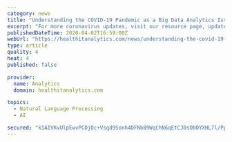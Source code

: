 ```yaml
---
category: news
title: "Understanding the COVID-19 Pandemic as a Big Data Analytics Issue"
excerpt: "For more coronavirus updates, visit our resource page, updated twice daily by Xtelligent Healthcare Media. Researchers and developers are increasingly using artificial intelligence, machine learning, and natural language processing to track and contain coronavirus, as well as gain a more comprehensive understanding of the disease. In the months ..."
publishedDateTime: 2020-04-02T16:59:00Z
webUrl: "https://healthitanalytics.com/news/understanding-the-covid-19-pandemic-as-a-big-data-analytics-issue"
type: article
quality: 4
heat: 4
published: false

provider:
  name: Analytics
  domain: healthitanalytics.com

topics:
  - Natural Language Processing
  - AI

secured: "k1AIVKvUlpEwvPCDjOc+Vsqd9Sonh4DFNb89WqChN6qEtCJ0sObOYXHL7l/PpBwQaAyPnqsfVY6X9piPNfLlb4/UYSWIfvoJrW9uY2aMm98MMFY0+ANjiN/KjQ6Ufl3oL2vvkC2jhnRk/SrWbRx1eaCR9FR4c1MAOVTJFQdMFb+UbMsC/s64LenH3Oe6M7yDRoIjvgd/4OH/Hkfbx0rXYmf86QuqHocsr71DgPuY6gHkgvSDRF6Mbll/EAwjTqSQOrldR+oMBZd4/1K8tt4ykMr1QL5Cagxl0Uf24zx/vjlu7Q0GkI5OeUPrklYbsnYPx6qC/uVJBENCBBUPkzo0xkE9UmpS7dzZr+at+mRznoWjhBO+kE60ANli42To0Myd+/L8MVJALBLiGCgcIr+4epIoHoq6u+IV7A4q1gvxyDpHGlH0PygxT2P1paShH8ZtW10T0oRD+s8KLMJbaELFPeQcGlIkK8hA3/cXjn/bKOg=;LF2VRGGZ1fK2oqoR118wQA=="
---
```


